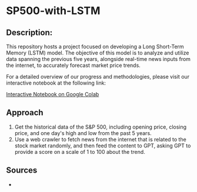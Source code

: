 # SP500-with-LSTM

## Description:
This repository hosts a project focused on developing a Long Short-Term Memory (LSTM) model. The objective of this model is to analyze and utilize data spanning the previous five years, alongside real-time news inputs from the internet, to accurately forecast market price trends.

For a detailed overview of our progress and methodologies, please visit our interactive notebook at the following link:

[Interactive Notebook on Google Colab](https://colab.research.google.com/drive/1aqAXUju_9gpwY0ZLwhkF0zGy0bDOs6Rg?usp=sharing)

## Approach
1. Get the historical data of the S&P 500, including opening price, closing price, and one day's high and low from the past 5 years.
2. Use a web crawler to fetch news from the internet that is related to the stock market randomly, and then feed the content to GPT, asking GPT to provide a score on a scale of 1 to 100 about the trend.


## Sources
- 
